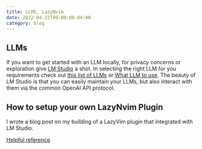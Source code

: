 ```yaml
---
title: LLMS, LazyNvim
date: 2022-04-22T00:00:00-04:00
category: blog
---
```


## LLMs

If you want to get started with an LLM locally, for privacy concerns or exploration
give [LM Studio](http://lmstudio.ai) a shot.
In selecting the right LLM for you requirements check out [this list of LLMs](https://huggingface.co/models?pipeline_tag=text-generation) 
or [What LLM to use](https://github.com/continuedev/what-llm-to-use).
The beauty of LM Studio is that you can easily maintain your LLMs, 
but also interact with them via the common OpenAI API protocol. 

## How to setup your own LazyNvim Plugin

I wrote a blog post on my building of a LazyVim plugin 
that integrated with LM Studio.

[Helpful reference](https://m4xshen.dev/posts/develop-a-neovim-plugin-in-lua/)


